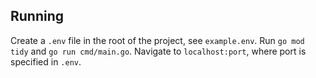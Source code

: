 ## Running
Create a `.env` file in the root of the project, see `example.env`. Run `go mod tidy` and `go run cmd/main.go`. Navigate to `localhost:port`, where port is specified in `.env`.